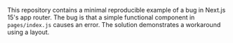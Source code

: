 This repository contains a minimal reproducible example of a bug in Next.js 15's app router. The bug is that a simple functional component in `pages/index.js` causes an error.  The solution demonstrates a workaround using a layout.